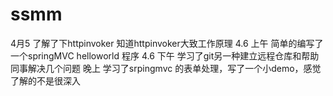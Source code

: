 # ssmm
4月5 了解了下httpinvoker 知道httpinvoker大致工作原理
4.6 上午 简单的编写了一个springMVC helloworld 程序
4.6 下午 学习了git另一种建立远程仓库和帮助同事解决几个问题
     晚上 学习了srpingmvc 的表单处理，写了一个小demo，感觉了解的不是很深入